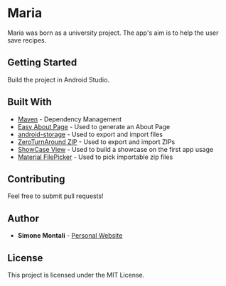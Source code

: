# Maria
Maria was born as a university project. The app's aim is to help the user save recipes.

## Getting Started

Build the project in Android Studio.


## Built With

* [Maven](https://maven.apache.org/) - Dependency Management
* [Easy About Page](https://github.com/medyo/android-about-page) - Used to generate an About Page
* [android-storage](https://github.com/sromku/android-storage) - Used to export and import files
* [ZeroTurnAround ZIP](https://github.com/zeroturnaround/zt-zip) - Used to export and import ZIPs
* [ShowCase View](https://github.com/Seishin/showcaseview-android) - Used to build a showcase on the first app usage
* [Material FilePicker](https://github.com/nbsp-team/MaterialFilePicker) - Used to pick importable zip files






## Contributing

Feel free to submit pull requests!

## Author

* **Simone Montali** - [Personal Website](https://www.simonemontali.com/)


## License

This project is licensed under the MIT License.
